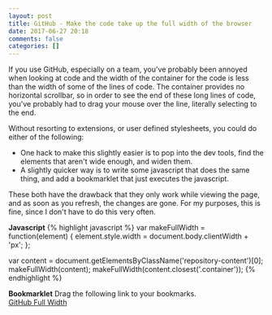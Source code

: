 ```yaml
---
layout: post
title: GitHub - Make the code take up the full width of the browser
date: 2017-06-27 20:18
comments: false
categories: []
---
```

If you use GitHub, especially on a team, you've probably been annoyed when looking at code and the width of
the container for the code is less than the width of some of the lines of code.
The container provides no horizontal scrollbar, so in order to see the end of these long lines of code,
you've probably had to drag your mouse over the line, literally selecting to the end.

Without resorting to extensions, or user defined stylesheets, you could do either of the following:
- One hack to make this slightly easier is to pop into the dev tools, find the elements that aren't wide enough, and widen them.
- A slightly quicker way is to write some javascript that does the same thing, and add a bookmarklet that just executes the javascript.

These both have the drawback that they only work while viewing the page, and as soon as you refresh, the changes are gone.
For my purposes, this is fine, since I don't have to do this very often.

<strong>Javascript</strong>
{% highlight javascript %}
var makeFullWidth = function(element) {
  element.style.width = document.body.clientWidth + 'px';
};

var content = document.getElementsByClassName('repository-content')[0];
makeFullWidth(content);
makeFullWidth(content.closest('.container'));
{% endhighlight %}

<strong>Bookmarklet</strong>
Drag the following link to your bookmarks.<br>
<a href="javascript:var makeFullWidth = function(element) { element.style.width = document.body.clientWidth + 'px'; }; var content = document.getElementsByClassName('repository-content')[0]; makeFullWidth(content); makeFullWidth(content.closest('.container'));">GitHub Full Width</a>
